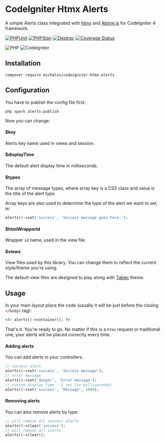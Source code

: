 # CodeIgniter Htmx Alerts

A simple Alerts class integrated with [htmx](https://htmx.org) and [Alpine.js](https://alpinejs.dev) for CodeIgniter 4 framework.

[![PHPUnit](https://github.com/michalsn/codeigniter-htmx-alerts/actions/workflows/phpunit.yml/badge.svg)](https://github.com/michalsn/codeigniter-htmx-alerts/actions/workflows/phpunit.yml)
[![PHPStan](https://github.com/michalsn/codeigniter-htmx-alerts/actions/workflows/phpstan.yml/badge.svg)](https://github.com/michalsn/codeigniter-htmx-alerts/actions/workflows/phpstan.yml)
[![Deptrac](https://github.com/michalsn/codeigniter-htmx-alerts/actions/workflows/deptrac.yml/badge.svg)](https://github.com/michalsn/codeigniter-htmx-alerts/actions/workflows/deptrac.yml)
[![Coverage Status](https://coveralls.io/repos/github/michalsn/codeigniter-htmx-alerts/badge.svg?branch=develop)](https://coveralls.io/github/michalsn/codeigniter-htmx-alerts?branch=develop)

![PHP](https://img.shields.io/badge/PHP-%5E8.1-blue)
![CodeIgniter](https://img.shields.io/badge/CodeIgniter-%5E4.3-blue)

## Installation

    composer require michalsn/codeigniter-htmx-alerts

## Configuration

You have to publish the config file first:

    php spark alerts:publish

Now you can change:

#### $key

Alerts key name used in views and session.

#### $displayTime

The default alert display time in milliseconds.

#### $types

The array of message types, where array key is a CSS class and value is the title of the alert type.

Array keys are also used to determine the type of the alert we want to set, ie:

```php
alerts()->set('success', 'Success message goes here.');
```

#### $htmlWrapperId

Wrapper `id` name, used in the view file.

#### $views

View files used by this library. You can change them to reflect the current style/theme you're using.

The default view files are designed to play along with [Tabler](https://tabler.io/admin-template) theme.

## Usage

In your main layout place the code (usually it will be just before the closing `</body>` tag):

```php
<?= alerts()->container(); ?>
```

That's it. You're ready to go. No matter if this is a `htmx` request or traditional one, your alerts will be placed correctly every time.

#### Adding alerts

You can add alerts in your controllers.

```php
// success alert
alerts()->set('success', 'Success message');
// error message
alerts()->set('danger', 'Error message');
// custom display time - 1 sec (in milliseconds)
alerts()->set('success', 'Message', 1000);
```

#### Removing alerts

You can also remove alerts by type.

```php
// will remove all success alerts
alerts()->clear('success');
// will remove all alerts
alerts()->clear();
```
